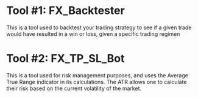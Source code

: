 # Tool #1: FX_Backtester
This is a tool used to backtest your trading strategy to see if a given trade would have resulted in a win or loss, given a specific trading regimen

# Tool #2: FX_TP_SL_Bot
This is a tool used for risk management purposes, and uses the Average True Range indicator in its calculations. The ATR allows one to calculate their risk based on the current volatility of the market. 
